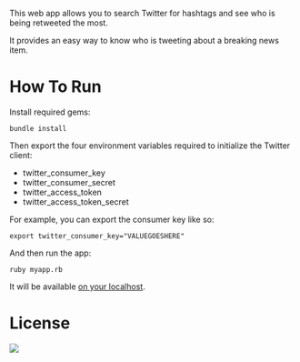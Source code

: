 This web app allows you to search Twitter for hashtags and see who is being retweeted the most.

It provides an easy way to know who is tweeting about a breaking news item.

# How To Run
Install required gems:

    bundle install

Then export the four environment variables required to initialize the Twitter client:

- twitter\_consumer\_key
- twitter\_consumer\_secret
- twitter\_access\_token
- twitter\_access\_token\_secret

For example, you can export the consumer key like so:

    export twitter_consumer_key="VALUEGOESHERE"

And then run the app:

    ruby myapp.rb

It will be available [on your localhost](http://localhost:4567).


# License
[![](http://i.creativecommons.org/l/by-nc-sa/3.0/88x31.png)](http://creativecommons.org/licenses/by-nc-sa/3.0/deed.en_US)
